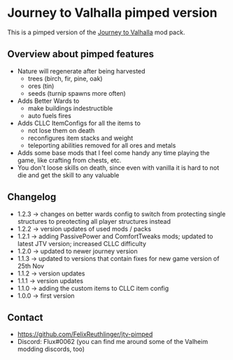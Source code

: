 # Journey to Valhalla pimped version

This is a pimped version of the 
[Journey to Valhalla](https://valheim.thunderstore.io/package/thedefside/Journey_To_Valhalla/) mod pack.

## Overview about pimped features

* Nature will regenerate after being harvested
  * trees (birch, fir, pine, oak)
  * ores (tin)
  * seeds (turnip spawns more often)
* Adds Better Wards to 
  * make buildings indestructible
  * auto fuels fires
* Adds CLLC ItemConfigs for all the items to 
  * not lose them on death 
  * reconfigures item stacks and weight
  * teleporting abilities removed for all ores and metals
* Adds some base mods that I feel come handy any time playing the game, like crafting from chests, etc.
* You don't loose skills on death, since even with vanilla it is hard to not die and get the skill to any 
valuable 

## Changelog

* 1.2.3 -> changes on better wards config to switch from protecting single structures to preotecting all
  player structures instead
* 1.2.2 -> version updates of used mods / packs
* 1.2.1 -> adding PassivePower and ComfortTweaks mods; updated to latest JTV version; increased CLLC difficulty
* 1.2.0 -> updated to newer journey version
* 1.1.3 -> updated to versions that contain fixes for new game version of 25th Nov
* 1.1.2 -> version updates
* 1.1.1 -> version updates
* 1.1.0 -> adding the custom items to CLLC item config
* 1.0.0 -> first version

## Contact

* https://github.com/FelixReuthlinger/jtv-pimped
* Discord: Flux#0062 (you can find me around some of the Valheim modding discords, too)
